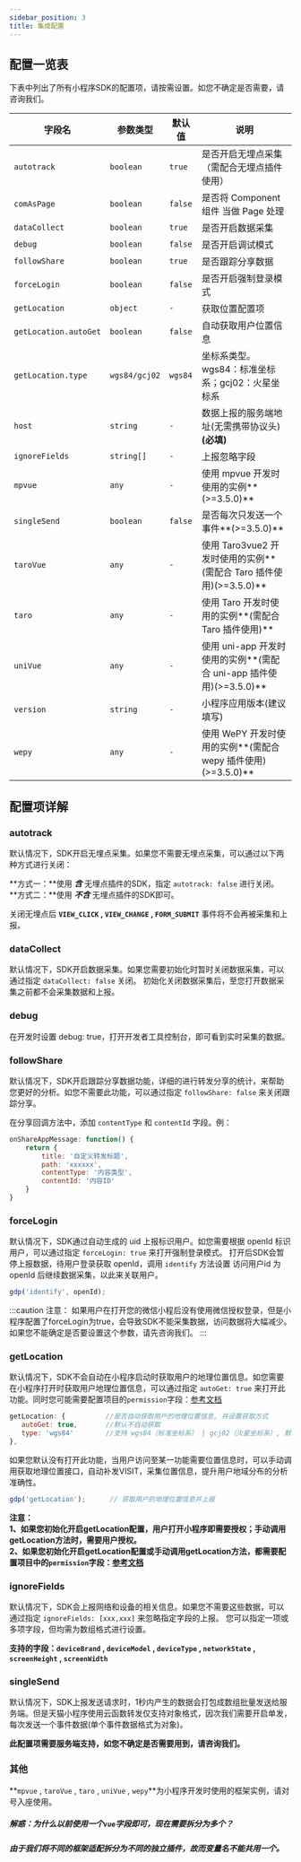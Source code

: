 ```yaml
---
sidebar_position: 3
title: 集成配置
---
```


## 配置一览表

下表中列出了所有小程序SDK的配置项，请按需设置。如您不确定是否需要，请咨询我们。

| **字段名**            | **参数类型**  | **默认值** | **说明**                                                                |
| --------------------- | ------------- | ---------- | ------------------------------------------------------------------- |
| `autotrack`           | `boolean`     | `true`     | 是否开启无埋点采集（需配合无埋点插件使用）                                 |
| `comAsPage`           | `boolean`     | `false`    | 是否将 Component 组件 当做 Page 处理                                   |
| `dataCollect`         | `boolean`     | `true`     | 是否开启数据采集                                                       |
| `debug`               | `boolean`     | `false`    | 是否开启调试模式                                                       |
| `followShare`         | `boolean`     | `true`     | 是否跟踪分享数据                                                       |
| `forceLogin`          | `boolean`     | `false`    | 是否开启强制登录模式                                                   |
| `getLocation`         | `object`      | `-`        | 获取位置配置项                                                        |
| `getLocation.autoGet` | `boolean`     | `false`    | 自动获取用户位置信息                                                   |
| `getLocation.type`    | `wgs84/gcj02` | `wgs84`    | 坐标系类型。wgs84：标准坐标系；gcj02：火星坐标系                          |
| `host`                | `string`      | `-`        | 数据上报的服务端地址(无需携带协议头)**(必填)**                            |
| `ignoreFields`        | `string[]`    | `-`        | 上报忽略字段                                                          |
| `mpvue`               | `any`         | `-`        | 使用 mpvue 开发时使用的实例**(>=3.5.0)**                               |
| `singleSend`          | `boolean`     | `false`    | 是否每次只发送一个事件**(>=3.5.0)**                                     |
| `taroVue`             | `any`         | `-`        | 使用 Taro3vue2 开发时使用的实例**(需配合 Taro 插件使用)(>=3.5.0)**        |
| `taro`                | `any`         | `-`        | 使用 Taro 开发时使用的实例**(需配合 Taro 插件使用)**                      |
| `uniVue`              | `any`         | `-`        | 使用 uni-app 开发时使用的实例**(需配合 uni-app 插件使用)(>=3.5.0)**       |
| `version`             | `string`      | `-`        | 小程序应用版本(建议填写)                                                |
| `wepy`                | `any`         | `-`        | 使用 WePY 开发时使用的实例**(需配合 wepy 插件使用)(>=3.5.0)**             |

## 配置项详解

### autotrack

默认情况下，SDK开启无埋点采集。如果您不需要无埋点采集，可以通过以下两种方式进行关闭：

**方式一：**使用 ***含*** 无埋点插件的SDK，指定 `autotrack: false` 进行关闭。<br/>
**方式二：**使用 ***不含*** 无埋点插件的SDK即可。

关闭无埋点后 **`VIEW_CLICK` , `VIEW_CHANGE` , `FORM_SUBMIT`** 事件将不会再被采集和上报。

### dataCollect

默认情况下，SDK开启数据采集。如果您需要初始化时暂时关闭数据采集，可以通过指定 `dataCollect: false` 关闭。 初始化关闭数据采集后，至您打开数据采集之前都不会采集数据和上报。

### debug

在开发时设置 debug: true，打开开发者工具控制台，即可看到实时采集的数据。

### followShare

默认情况下，SDK开启跟踪分享数据功能，详细的进行转发分享的统计，来帮助您更好的分析。如您不需要此功能，可以通过指定 `followShare: false` 来关闭跟踪分享。

在分享回调方法中，添加 `contentType` 和 `contentId` 字段。例：
```js
onShareAppMessage: function() {
    return {
        title: '自定义转发标题',
        path: 'xxxxxx',
        contentType: '内容类型',
        contentId: '内容ID'
    }
}
```

### forceLogin

默认情况下，SDK通过自动生成的 uid 上报标识用户。如您需要根据 openId 标识用户，可以通过指定 `forceLogin: true` 来打开强制登录模式。
打开后SDK会暂停上报数据，待用户登录获取 openId，调用 `identify` 方法设置 访问用户id 为 openId 后继续数据采集，以此来关联用户。

```js
gdp('identify', openId);
```

:::caution 注意：
如果用户在打开您的微信小程后没有使用微信授权登录，但是小程序配置了forceLogin为true，会导致SDK不能采集数据，访问数据将大幅减少。如果您不能确定是否要设置这个参数，请先咨询我们。
:::

### getLocation

默认情况下，SDK不会自动在小程序启动时获取用户的地理位置信息。如您需要在小程序打开时获取用户地理位置信息，可以通过指定 `autoGet: true` 来打开此功能。同时您可能需要配置项目的`permission`字段：[参考文档](https://developers.weixin.qq.com/miniprogram/dev/reference/configuration/app.html#permission)
```js
getLocation: {          //是否自动获取用户的地理位置信息, 并设置获取方式
   autoGet: true,       //默认不自动获取
   type: 'wgs84'        //支持 wgs84（标准坐标系） | gcj02（火星坐标系）, 默认wgs84
},
```
如果您默认没有打开此功能，当用户访问至某一功能需要位置信息时，可以手动调用获取地理位置接口，自动补发VISIT，采集位置信息，提升用户地域分布的分析准确性。
```js
gdp('getLocation');      // 获取用户的地理位置信息并上报
```
**注意：**<br/>
**1、如果您初始化开启getLocation配置，用户打开小程序即需要授权；手动调用getLocation方法时，需要用户授权。**<br/>
**2、如果您初始化开启getLocation配置或手动调用getLocation方法，都需要配置项目中的`permission`字段：[参考文档](https://developers.weixin.qq.com/miniprogram/dev/reference/configuration/app.html#permission)**

### ignoreFields

默认情况下，SDK会上报网络和设备的相关信息。如果您不需要这些数据，可以通过指定 `ignoreFields: [xxx,xxx]` 来忽略指定字段的上报。
您可以指定一项或多项字段，但均需为数组格式进行设置。

**支持的字段：`deviceBrand` , `deviceModel` , `deviceType` , `networkState` , `screenHeight` , `screenWidth`**

### singleSend

默认情况下，SDK上报发送请求时，1秒内产生的数据会打包成数组批量发送给服务端。但是天猫小程序使用云函数转发仅支持对象格式，因次我们需要开启单发，每次发送一个事件数据(单个事件数据格式为对象)。

**此配置项需要服务端支持，如您不确定是否需要用到，请咨询我们。**

### 其他

**`mpvue` , `taroVue` , `taro` , `uniVue` , `wepy`**为小程序开发时使用的框架实例，请对号入座使用。

##### 解惑：为什么以前使用一个`vue`字段即可，现在需要拆分为多个？
##### 由于我们将不同的框架适配拆分为不同的独立插件，故而变量名不能共用一个。
